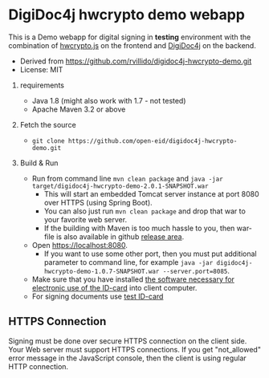# DigiDoc4j hwcrypto demo webapp

This is a Demo webapp for digital signing in **testing** environment with the 
combination of [hwcrypto.js](https://github.com/open-eid/hwcrypto.js/wiki) on 
the frontend and [DigiDoc4j](https://github.com/open-eid/digidoc4j) on the backend.

   * Derived from https://github.com/rvillido/digidoc4j-hwcrypto-demo.git
   * License: MIT

1. requirements

   * Java 1.8 (might also work with 1.7 - not tested)
   * Apache Maven 3.2 or above

2. Fetch the source

   * `git clone https://github.com/open-eid/digidoc4j-hwcrypto-demo.git`

3. Build & Run

   * Run from command line `mvn clean package` and `java -jar target/digidoc4j-hwcrypto-demo-2.0.1-SNAPSHOT.war`
     * This will start an embedded Tomcat server instance at port 8080 over HTTPS (using Spring Boot).
     * You can also just run `mvn clean package` and drop that war to your favorite web server.
     * If the building with Maven is too much hassle to you, then war-file is also available in github [release area](https://github.com/open-eid/digidoc4j-hwcrypto-demo/releases). 
   * Open [https://localhost:8080](https://localhost:8080).
     * If you want to use some other port, then you must put additional parameter to command line, for example `java -jar digidoc4j-hwcrypto-demo-1.0.7-SNAPSHOT.war --server.port=8085`.
   * Make sure that you have installed [the software necessary for electronic use of the ID-card](https://installer.id.ee/)
   into client computer.
   * For signing documents use [test ID-card](http://www.id.ee/?lang=en&id=30494)

## HTTPS Connection

Signing must be done over secure HTTPS connection on the client side. Your Web server must support HTTPS connections.
If you get "not_allowed" error message in the JavaScript console, then the client is using regular HTTP connection.

